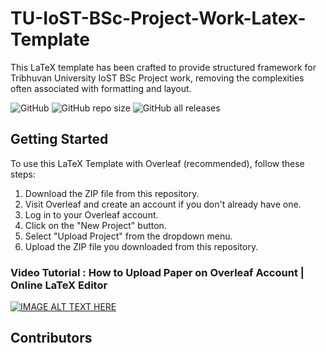 # TU-IoST-BSc-Project-Work-Latex-Template
This LaTeX template has been crafted to provide structured framework for Tribhuvan University IoST BSc Project work, removing the complexities often associated with formatting and layout.

![GitHub](https://img.shields.io/github/license/avashkattel/TU-IoST-BSc-Project-Work-Latex-Template) ![GitHub repo size](https://img.shields.io/github/repo-size/avashkattel/TU-IoST-BSc-Project-Work-Latex-Template) ![GitHub all releases](https://img.shields.io/github/downloads/avashkattel/TU-IoST-BSc-Project-Work-Latex-Template/total)

## Getting Started
To use this LaTeX Template with Overleaf (recommended), follow these steps:

1. Download the ZIP file from this repository.
2. Visit Overleaf and create an account if you don't already have one.
3. Log in to your Overleaf account.
4. Click on the "New Project" button.
5. Select "Upload Project" from the dropdown menu.
6. Upload the ZIP file you downloaded from this repository.

### Video Tutorial : How to Upload Paper on Overleaf Account | Online LaTeX Editor
[![IMAGE ALT TEXT HERE](https://img.youtube.com/vi/aRHGdbVe4q4/0.jpg)](https://youtube.com/watch?v=aRHGdbVe4q4)

## Contributors

<!-- ALL-CONTRIBUTORS-LIST:START - Do not remove or modify this section -->
<!-- prettier-ignore-start -->
<!-- markdownlint-disable -->

<!-- markdownlint-restore -->
<!-- prettier-ignore-end -->

<!-- ALL-CONTRIBUTORS-LIST:END -->
